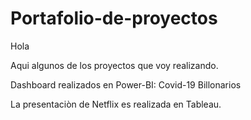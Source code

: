 # Portafolio-de-proyectos
Hola

Aqui algunos de los proyectos que voy realizando.

Dashboard realizados en Power-BI:
Covid-19
Billonarios



La presentaciòn de Netflix es realizada en Tableau.

